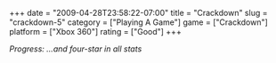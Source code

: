 +++
date = "2009-04-28T23:58:22-07:00"
title = "Crackdown"
slug = "crackdown-5"
category = ["Playing A Game"]
game = ["Crackdown"]
platform = ["Xbox 360"]
rating = ["Good"]
+++

<i>Progress: ...and four-star in all stats</i>